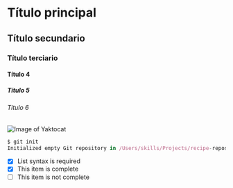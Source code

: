 # Título principal
## Título secundario
### Título terciario
#### Título 4
##### Título 5
###### Título 6

![Image of Yaktocat](https://octodex.github.com/images/yaktocat.png)

``` javascript
$ git init
Initialized empty Git repository in /Users/skills/Projects/recipe-repository/.git/
```
- [x] List syntax is required
- [x] This item is complete
- [ ] This item is not complete
